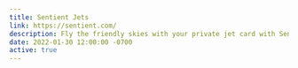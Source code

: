 ```yaml
---
title: Sentient Jets
link: https://sentient.com/
description: Fly the friendly skies with your private jet card with Sentient. Custom WordPress theme.
date: 2022-01-30 12:00:00 -0700
active: true
---
```

